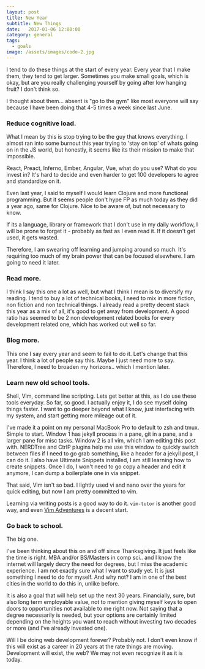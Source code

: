 ```yaml
---
layout: post
title: New Year
subtitle: New Things
date:   2017-01-06 12:00:00
category: general
tags:
  - goals
image: /assets/images/code-2.jpg
---
```


I tend to do these things at the start of every year. Every year that I make them, they tend to get larger. Sometimes you make small goals, which is okay, but are you really challenging yourself by going after low hanging fruit? I don't think so.

I thought about them... absent is "go to the gym" like most everyone will say because I have been doing that 4-5 times a week since last June.

### Reduce cognitive load.

What I mean by this is stop trying to be the guy that knows everything. I almost ran into some burnout this year trying to 'stay on top' of whats going on in the JS world, but honestly, it seems like its their mission to make that impossible. 

React, Preact, Inferno, Ember, Angular, Vue, what do you use? What do you invest in? It's hard to decide and even harder to get 100 developers to agree and standardize on it. 

Even last year, I said to myself I would learn Clojure and more functional programming. But it seems people don't hype FP as much today as they did a year ago, same for Clojure. Nice to be aware of, but not necessary to know.

If its a language, library or framework that I don't use in my daily workflow, I will be prone to forget it - probably as fast as I even read it. If it doesn't get used, it gets wasted.

Therefore, I am swearing off learning and jumping around so much. It's requiring too much of my brain power that can be focused elsewhere. I am going to need it later.

### Read more.

I think I say this one a lot as well, but what I think I mean is to diversify my reading. I tend to buy a lot of technical books, I need to mix in more fiction, non fiction and non technical things. I already read a pretty decent stack this year as a mix of all, it's good to get away from development. A good ratio has seemed to be 2 non development related books for every development related one, which has worked out well so far.

### Blog more.

This one I say every year and seem to fail to do it. Let's change that this year. I think a lot of people say this. Maybe I just need more to say. Therefore, I need to broaden my horizons.. which I mention later.

### Learn new old school tools.

Shell, Vim, command line scripting. Lets get better at this, as I do use these tools everyday. So far, so good. I actually enjoy it, I do see myself doing things faster. I want to go deeper beyond what I know, just interfacing with my system, and start getting more mileage out of it.

I've made it a point on my personal MacBook Pro to default to zsh and tmux. Simple to start. Window 1 has jekyll process in a pane, git in a pane, and a larger pane for misc tasks. Window 2 is all vim, which I am editing this post with. NERDTree and CtrlP plugins help me use this window to quickly switch between files if I need to go grab something, like a header for a jekyll post, I can do it. I also have Ultimate Snippets installed, I am still learning how to create snippets. Once I do, I won't need to go copy a header and edit it anymore, I can dump a boilerplate one in via snippet.

That said, Vim isn't so bad. I lightly used vi and nano over the years for quick editing, but now I am pretty committed to vim.

Learning via writing posts is a good way to do it. <code>vim-tutor</code> is another good way, and even <a href="http://www.vim-adventures.com" target="_blank">Vim Adventures</a> is a decent start. 

### Go back to school.

The big one.

I've been thinking about this on and off since Thanksgiving. It just feels like the time is right. MBA and/or BS/Masters in comp sci.. and I know the internet will largely decry the need for degrees, but I miss the academic experience. I am not exactly sure what I want to study yet. It is just something I need to do for myself. And why not? I am in one of the best cities in the world to do this in, unlike before.

It is also a goal that will help set up the next 30 years. Financially, sure, but also long term employable value, not to mention giving myself keys to open doors to opportunities not available to me right now. Not saying that a degree necessarily is needed, but your options are certainly limited depending on the heights you want to reach without investing two decades or more (and I've already invested one).

Will I be doing web development forever? Probably not. I don't even know if this will exist as a career in 20 years at the rate things are moving. Development will exist, the web? We may not even recognize it as it is today.
